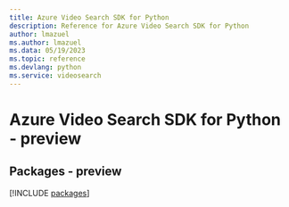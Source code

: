 ```yaml
---
title: Azure Video Search SDK for Python
description: Reference for Azure Video Search SDK for Python
author: lmazuel
ms.author: lmazuel
ms.data: 05/19/2023
ms.topic: reference
ms.devlang: python
ms.service: videosearch
---
```

# Azure Video Search SDK for Python - preview
## Packages - preview
[!INCLUDE [packages](video-search-index.md)]